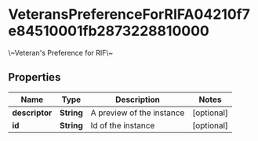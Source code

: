 

# VeteransPreferenceForRIFA04210f7e84510001fb2873228810000

\\~Veteran's Preference for RIF\\~

## Properties

| Name | Type | Description | Notes |
|------------ | ------------- | ------------- | -------------|
|**descriptor** | **String** | A preview of the instance |  [optional] |
|**id** | **String** | Id of the instance |  [optional] |



